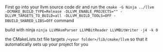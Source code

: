 First go into your llvm source code dir and run the `cmake -G Ninja ../llvm -DCMAKE_BUILD_TYPE=Release -DLLVM_ENABLE_PROJECTS="" -DLLVM_TARGETS_TO_BUILD=all -DLLVM_BUILD_TOOLS=OFF -DBUILD_SHARED_LIBS=OFF` command

build with ninja `ninja LLVMAsmParser LLVMBitReader LLVMBitWriter -j4 -k 0`

the CMakeLists.txt file targets `/<your folder>/lib/cmake/llvm` so that it automatically sets up your project for you
